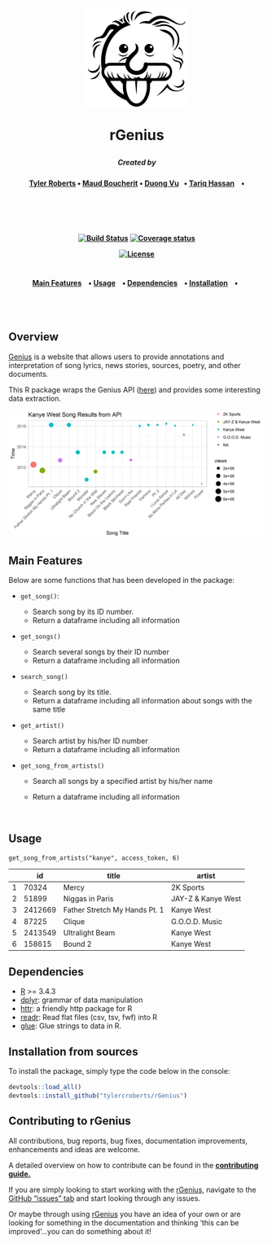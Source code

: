 

<h1 align="center">
  <br>

![](img/genius.png)

rGenius
<br>
</h1>

<h5 align="center">
Created by</a></h5>

<h4 align="center">

[Tyler Roberts](https://github.com/tylercroberts/)  •  [Maud Boucherit](https://github.com/MaudBoucherit)  •  [Duong Vu](https://github.com/DuongVu39) &nbsp;&nbsp;•  [Tariq Hassan](https://github.com/TariqAHassan) &nbsp;&nbsp;&nbsp;•  

</a></h4>

<br>
<h4 align="center">

<br>
<h4 align="center">

[![Build Status](https://travis-ci.org/tylercroberts/rGenius.svg?branch=master)](https://travis-ci.org/tylercroberts/rGenius)
[![Coverage status](https://codecov.io/gh/tylercroberts/rGenius/branch/master/graph/badge.svg)](https://codecov.io/github/tylercroberts/rGenius?branch=master)

[![License](https://img.shields.io/badge/license-MIT-blue.svg)](https://opensource.org/licenses/MIT)

</a></h4>

<h1></h1>

<h4 align="center">
  <a href="#main-features">Main Features</a> &nbsp;&nbsp;&nbsp;•  <a href="#Usage">Usage</a> &nbsp;&nbsp;&nbsp;•  <a href="#Dependencies">Dependencies</a> &nbsp;&nbsp;&nbsp;•  <a href="#Installation">Installation</a> &nbsp;&nbsp;&nbsp;•&nbsp;&nbsp;

</h4>
<h1></h1>

<br>

## Overview

[Genius](http://genius.com/) is a website that allows users to provide annotations and interpretation of song lyrics, news stories, sources, poetry, and other documents.

This R package wraps the Genius API ([here](https://genius.com/)) and provides some interesting data extraction.



![](img/kanye.png)



## Main Features

Below are some functions that has been developed in the package:

- `get_song()`: 

  - Search song by its ID number.
  - Return a dataframe including all information 

- `get_songs()`

  - Search several songs by their ID number
  - Return a dataframe including all information

- `search_song()`

  - Search song by its title.
  - Return a dataframe including all information about songs with the same title

- `get_artist()`

  - Search artist by his/her ID number
  - Return a dataframe including all information

- `get_song_from_artists()`

  - Search all songs by a specified artist by his/her name

  - Return a dataframe including all information

    ​



## Usage

```
get_song_from_artists("kanye", access_token, 6)
```

|      | id      | title                         | artist             |
| ---- | ------- | ----------------------------- | ------------------ |
| 1    | 70324   | Mercy                         | 2K Sports          |
| 2    | 51899   | Niggas in Paris               | JAY-Z & Kanye West |
| 3    | 2412669 | Father Stretch My Hands Pt. 1 | Kanye West         |
| 4    | 87225   | Clique                        | G.O.O.D. Music     |
| 5    | 2413549 | Ultralight Beam               | Kanye West         |
| 6    | 158615  | Bound 2                       | Kanye West         |



## Dependencies

- [R](https://cran.r-project.org/) >= 3.4.3
- [dplyr](https://dplyr.tidyverse.org/): grammar of data manipulation
- [httr](https://github.com/r-lib/httr): a friendly http package for R 
- [readr](https://github.com/tidyverse/readr): Read flat files (csv, tsv, fwf) into R
- [glue](https://github.com/tidyverse/glue): Glue strings to data in R. 



## Installation from sources

To install the package, simply type the code below in the console:

```R
devtools::load_all()
devtools::install_github("tylercroberts/rGenius")
```



## Contributing to rGenius 

All contributions, bug reports, bug fixes, documentation improvements, enhancements and ideas are welcome.

A detailed overview on how to contribute can be found in the [**contributing guide.**](https://github.com/tylercroberts/rGenius/blob/master/CONTRIBUTING.md)

If you are simply looking to start working with the [rGenius](https://github.com/tylercroberts/rGenius), navigate to the [GitHub “issues” tab](https://github.com/tylercroberts/rGenius/issues) and start looking through any issues.

Or maybe through using [rGenius](https://github.com/tylercroberts/rGenius) you have an idea of your own or are looking for something in the documentation and thinking ‘this can be improved’...you can do something about it!



